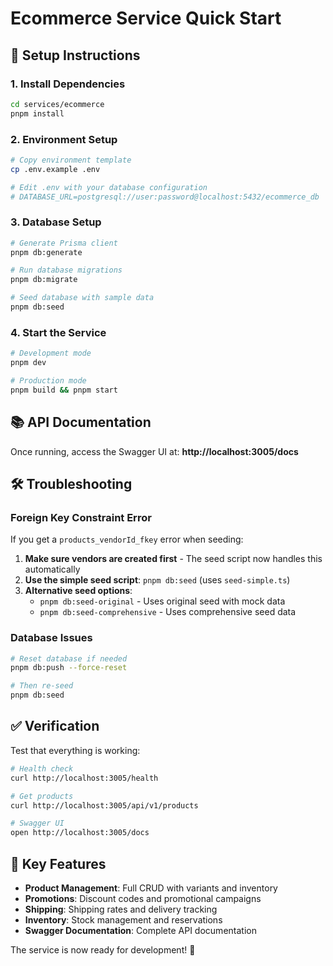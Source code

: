 # Ecommerce Service Quick Start

## 🚀 Setup Instructions

### 1. Install Dependencies

```bash
cd services/ecommerce
pnpm install
```

### 2. Environment Setup

```bash
# Copy environment template
cp .env.example .env

# Edit .env with your database configuration
# DATABASE_URL=postgresql://user:password@localhost:5432/ecommerce_db
```

### 3. Database Setup

```bash
# Generate Prisma client
pnpm db:generate

# Run database migrations
pnpm db:migrate

# Seed database with sample data
pnpm db:seed
```

### 4. Start the Service

```bash
# Development mode
pnpm dev

# Production mode
pnpm build && pnpm start
```

## 📚 API Documentation

Once running, access the Swagger UI at: **http://localhost:3005/docs**

## 🛠️ Troubleshooting

### Foreign Key Constraint Error

If you get a `products_vendorId_fkey` error when seeding:

1. **Make sure vendors are created first** - The seed script now handles this automatically
2. **Use the simple seed script**: `pnpm db:seed` (uses `seed-simple.ts`)
3. **Alternative seed options**:
   - `pnpm db:seed-original` - Uses original seed with mock data
   - `pnpm db:seed-comprehensive` - Uses comprehensive seed data

### Database Issues

```bash
# Reset database if needed
pnpm db:push --force-reset

# Then re-seed
pnpm db:seed
```

## ✅ Verification

Test that everything is working:

```bash
# Health check
curl http://localhost:3005/health

# Get products
curl http://localhost:3005/api/v1/products

# Swagger UI
open http://localhost:3005/docs
```

## 🎯 Key Features

- **Product Management**: Full CRUD with variants and inventory
- **Promotions**: Discount codes and promotional campaigns
- **Shipping**: Shipping rates and delivery tracking
- **Inventory**: Stock management and reservations
- **Swagger Documentation**: Complete API documentation

The service is now ready for development! 🚀
